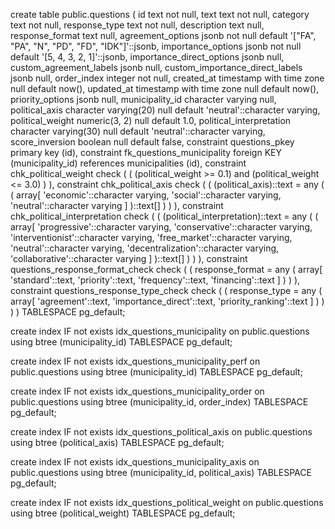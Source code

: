 create table public.questions (
  id text not null,
  text text not null,
  category text not null,
  response_type text not null,
  description text null,
  response_format text null,
  agreement_options jsonb not null default '["FA", "PA", "N", "PD", "FD", "IDK"]'::jsonb,
  importance_options jsonb not null default '[5, 4, 3, 2, 1]'::jsonb,
  importance_direct_options jsonb null,
  custom_agreement_labels jsonb null,
  custom_importance_direct_labels jsonb null,
  order_index integer not null,
  created_at timestamp with time zone null default now(),
  updated_at timestamp with time zone null default now(),
  priority_options jsonb null,
  municipality_id character varying null,
  political_axis character varying(20) null default 'neutral'::character varying,
  political_weight numeric(3, 2) null default 1.0,
  political_interpretation character varying(30) null default 'neutral'::character varying,
  score_inversion boolean null default false,
  constraint questions_pkey primary key (id),
  constraint fk_questions_municipality foreign KEY (municipality_id) references municipalities (id),
  constraint chk_political_weight check (
    (
      (political_weight >= 0.1)
      and (political_weight <= 3.0)
    )
  ),
  constraint chk_political_axis check (
    (
      (political_axis)::text = any (
        (
          array[
            'economic'::character varying,
            'social'::character varying,
            'neutral'::character varying
          ]
        )::text[]
      )
    )
  ),
  constraint chk_political_interpretation check (
    (
      (political_interpretation)::text = any (
        (
          array[
            'progressive'::character varying,
            'conservative'::character varying,
            'interventionist'::character varying,
            'free_market'::character varying,
            'neutral'::character varying,
            'decentralization'::character varying,
            'collaborative'::character varying
          ]
        )::text[]
      )
    )
  ),
  constraint questions_response_format_check check (
    (
      response_format = any (
        array[
          'standard'::text,
          'priority'::text,
          'frequency'::text,
          'financing'::text
        ]
      )
    )
  ),
  constraint questions_response_type_check check (
    (
      response_type = any (
        array[
          'agreement'::text,
          'importance_direct'::text,
          'priority_ranking'::text
        ]
      )
    )
  )
) TABLESPACE pg_default;

create index IF not exists idx_questions_municipality on public.questions using btree (municipality_id) TABLESPACE pg_default;

create index IF not exists idx_questions_municipality_perf on public.questions using btree (municipality_id) TABLESPACE pg_default;

create index IF not exists idx_questions_municipality_order on public.questions using btree (municipality_id, order_index) TABLESPACE pg_default;

create index IF not exists idx_questions_political_axis on public.questions using btree (political_axis) TABLESPACE pg_default;

create index IF not exists idx_questions_municipality_axis on public.questions using btree (municipality_id, political_axis) TABLESPACE pg_default;

create index IF not exists idx_questions_political_weight on public.questions using btree (political_weight) TABLESPACE pg_default;